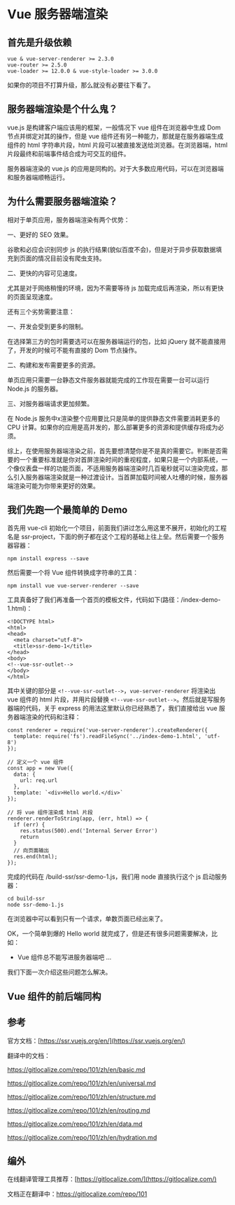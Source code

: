 # Vue 服务器端渲染

## 首先是升级依赖

    vue & vue-server-renderer >= 2.3.0
    vue-router >= 2.5.0
    vue-loader >= 12.0.0 & vue-style-loader >= 3.0.0

如果你的项目不打算升级，那么就没有必要往下看了。

## 服务器端渲染是个什么鬼？

vue.js 是构建客户端应该用的框架，一般情况下 vue 组件在浏览器中生成 Dom 节点并绑定对其的操作，但是 vue 组件还有另一种能力，那就是在服务器端生成组件的 html 字符串片段，html 片段可以被直接发送给浏览器。在浏览器端，html 片段最终和前端事件结合成为可交互的组件。

服务器端渲染的 vue.js 的应用是同构的。对于大多数应用代码，可以在浏览器端和服务器端顺畅运行。

## 为什么需要服务器端渲染？

相对于单页应用，服务器端渲染有两个优势：

一、更好的 SEO 效果。

谷歌和必应会识别同步 js 的执行结果(貌似百度不会)，但是对于异步获取数据填充到页面的情况目前没有爬虫支持。

二、更快的内容可见速度。

尤其是对于网络稍慢的环境，因为不需要等待 js 加载完成后再渲染，所以有更快的页面呈现速度。

还有三个劣势需要注意：

一、开发会受到更多的限制。

在选择第三方的包时需要选可以在服务器端运行的包，比如 jQuery 就不能直接用了，开发的时候可不能有直接的 Dom 节点操作。

二、构建和发布需要更多的资源。

单页应用只需要一台静态文件服务器就能完成的工作现在需要一台可以运行 Node.js 的服务器。

三、对服务器端请求更加频繁。

在 Node.js 服务中x渲染整个应用要比只是简单的提供静态文件需要消耗更多的 CPU 计算。如果你的应用是高并发的，那么部署更多的资源和提供缓存将成为必须。

综上，在使用服务器端渲染之前，首先要想清楚你是不是真的需要它。判断是否需要的一个重要标准就是你对首屏渲染时间的重视程度，如果只是一个内部系统，一个像仪表盘一样的功能页面，不适用服务器端渲染时几百毫秒就可以渲染完成，那么引入服务器端渲染就是一种过渡设计。当首屏加载时间被人吐槽的时候，服务器端渲染可能为你带来更好的效果。

## 我们先跑一个最简单的 Demo

首先用 vue-cli 初始化一个项目，前面我们讲过怎么用这里不展开，初始化的工程名是 ssr-project，下面的例子都在这个工程的基础上往上垒。然后需要一个服务器容器：
 
    npm install express --save

然后需要一个将 Vue 组件转换成字符串的工具：

    npm install vue vue-server-renderer --save

工具真备好了我们再准备一个首页的模板文件，代码如下(路径：/index-demo-1.html)：

    <!DOCTYPE html>
    <html>
    <head>
      <meta charset="utf-8">
      <title>ssr-demo-1</title>
    </head>
    <body>
    <!--vue-ssr-outlet-->
    </body>
    </html>

其中关键的部分是 `<!--vue-ssr-outlet-->`，`vue-server-renderer` 将渲染出 vue 组件的 html 片段，并用片段替换 `<!--vue-ssr-outlet-->`。然后就是写服务器端的代码，关于 express 的用法这里默认你已经熟悉了，我们直接给出 vue 服务器端渲染的代码和注释：

    const renderer = require('vue-server-renderer').createRenderer({
      template: require('fs').readFileSync('../index-demo-1.html', 'utf-8')
    });
    
    // 定义一个 vue 组件
    const app = new Vue({
      data: {
        url: req.url
      },
      template: `<div>Hello world.</div>`
    });
    
    // 将 vue 组件渲染成 html 片段
    renderer.renderToString(app, (err, html) => {
      if (err) {
        res.status(500).end('Internal Server Error')
        return
      }
      // 向页面输出
      res.end(html);
    });

完成的代码在 /build-ssr/ssr-demo-1.js，我们用 node 直接执行这个 js 启动服务器：

    cd build-ssr
    node ssr-demo-1.js

在浏览器中可以看到只有一个请求，单数页面已经出来了。

OK，一个简单到爆的 Hello world 就完成了，但是还有很多问题需要解决，比如：

- Vue 组件总不能写进服务器端吧
...

我们下面一次介绍这些问题怎么解决。

## Vue 组件的前后端同构

## 参考

官方文档：[https://ssr.vuejs.org/en/](https://ssr.vuejs.org/en/)

翻译中的文档：

https://gitlocalize.com/repo/101/zh/en/basic.md

https://gitlocalize.com/repo/101/zh/en/universal.md

https://gitlocalize.com/repo/101/zh/en/structure.md

https://gitlocalize.com/repo/101/zh/en/routing.md

https://gitlocalize.com/repo/101/zh/en/data.md

https://gitlocalize.com/repo/101/zh/en/hydration.md

## 编外

在线翻译管理工具推荐：[https://gitlocalize.com/](https://gitlocalize.com/)

文档正在翻译中：https://gitlocalize.com/repo/101

